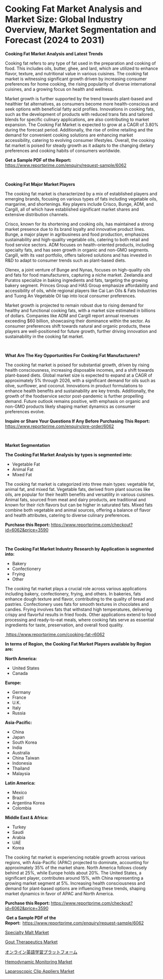 <p><h1>Cooking Fat Market Analysis and Market Size: Global Industry Overview, Market Segmentation and Forecast (2024 to 2031)</h1></p><p><strong>Cooking Fat Market Analysis and Latest Trends</strong></p>
<p><p>Cooking fat refers to any type of fat used in the preparation and cooking of food. This includes oils, butter, ghee, and lard, which are utilized to enhance flavor, texture, and nutritional value in various cuisines. The cooking fat market is witnessing significant growth driven by increasing consumer preferences for home cooking, the rising popularity of diverse international cuisines, and a growing focus on health and wellness.</p><p>Market growth is further supported by the trend towards plant-based and healthier fat alternatives, as consumers become more health-conscious and seek options with beneficial fatty acid profiles. Innovations in cooking fats, such as the development of products with reduced trans fats and tailored blends for specific culinary applications, are also contributing to market expansion. The Cooking Fat Market is expected to grow at a CAGR of 3.80% during the forecast period. Additionally, the rise of online retailing and the demand for convenient cooking solutions are enhancing market accessibility, catering to evolving consumer lifestyles. Overall, the cooking fat market is poised for steady growth as it adapts to the changing dietary preferences and cooking habits of consumers worldwide.</p></p>
<p><strong>Get a Sample PDF of the Report:&nbsp;</strong> <a href="https://www.reportprime.com/enquiry/request-sample/6062">https://www.reportprime.com/enquiry/request-sample/6062</a></p>
<p>&nbsp;</p>
<p><strong>Cooking Fat Major Market Players</strong></p>
<p><p>The cooking fat market is characterized by a mix of established players and emerging brands, focusing on various types of fats including vegetable oils, margarine, and shortenings. Key players include Crisco, Bunge, ADM, and Cargill, all of which have established significant market shares and extensive distribution channels.</p><p>Crisco, known for its shortening and cooking oils, has maintained a strong market presence due to its brand loyalty and innovative product lines. Bunge, a major player in agribusiness and food production, emphasizes sustainability and high-quality vegetable oils, catering to both retail and food service sectors. ADM focuses on health-oriented products, including specialty fats, and has seen growth in organic and non-GMO segments. Cargill, with its vast portfolio, offers tailored solutions and has invested in R&D to adapt to consumer trends such as plant-based diets.</p><p>Olenex, a joint venture of Bunge and Nynas, focuses on high-quality oils and fats for food manufacturers, capturing a niche market. Zeelandia and Puratos specialize in baking ingredients and fats, targeting the growing bakery segment. Princes Group and HAS Group emphasize affordability and accessibility of oils, while regional players like Cai Lan Oils & Fats Industries and Tuong An Vegetable Oil tap into local consumer preferences.</p><p>Market growth is projected to remain robust due to rising demand for healthy and functional cooking fats, with a market size estimated in billions of dollars. Companies like ADM and Cargill report annual revenues exceeding $60 billion, showcasing their dominance within the sector. As consumer preferences shift towards natural and organic products, these players are well-positioned for future growth, further driving innovation and sustainability in the cooking fat market.</p></p>
<p>&nbsp;</p>
<p><strong>What Are The Key Opportunities For Cooking Fat Manufacturers?</strong></p>
<p><p>The cooking fat market is poised for substantial growth, driven by rising health consciousness, increasing disposable incomes, and a shift towards plant-based diets. Global market size is expected to expand at a CAGR of approximately 5% through 2026, with a significant demand for oils such as olive, sunflower, and coconut. Innovations in product formulations to enhance health benefits and sustainability are key trends. Additionally, the growth of the foodservice sector post-pandemic is further propelling demand. Future outlook remains positive, with emphasis on organic and non-GMO products likely shaping market dynamics as consumer preferences evolve.</p></p>
<p><strong>Inquire or Share Your Questions If Any Before Purchasing This Report:</strong> <a href="https://www.reportprime.com/enquiry/pre-order/6062">https://www.reportprime.com/enquiry/pre-order/6062</a></p>
<p>&nbsp;</p>
<p><strong>Market Segmentation</strong></p>
<p><strong>The Cooking Fat Market Analysis by types is segmented into:</strong></p>
<p><ul><li>Vegetable Fat</li><li>Animal Fat</li><li>Mixed Fat</li></ul></p>
<p><p>The cooking fat market is categorized into three main types: vegetable fat, animal fat, and mixed fat. Vegetable fats, derived from plant sources like oils, are popular for their health benefits and versatility in various cuisines. Animal fats, sourced from meat and dairy products, are traditional and known for their rich flavors but can be higher in saturated fats. Mixed fats combine both vegetable and animal sources, offering a balance of flavor and health attributes, catering to diverse culinary preferences.</p></p>
<p><strong>Purchase this Report:&nbsp;</strong><a href="https://www.reportprime.com/checkout?id=6062&price=3590">https://www.reportprime.com/checkout?id=6062&price=3590</a></p>
<p>&nbsp;</p>
<p><strong>The Cooking Fat Market Industry Research by Application is segmented into:</strong></p>
<p><ul><li>Bakery</li><li>Confectionery</li><li>Frying</li><li>Other</li></ul></p>
<p><p>The cooking fat market plays a crucial role across various applications including bakery, confectionery, frying, and others. In bakeries, fats enhance dough texture and flavor, contributing to the quality of bread and pastries. Confectionery uses fats for smooth textures in chocolates and candies. Frying involves fats that withstand high temperatures, delivering crispy and flavorful results in fried foods. Other applications extend to food processing and ready-to-eat meals, where cooking fats serve as essential ingredients for taste, preservation, and overall food quality.</p></p>
<p><a href="https://www.reportprime.com/cooking-fat-r6062">&nbsp;https://www.reportprime.com/cooking-fat-r6062</a></p>
<p><strong>In terms of Region, the Cooking Fat Market Players available by Region are:</strong></p>
<p>
    <p> <strong> North America: </strong>
        <ul>
            <li>United States</li>
            <li>Canada</li>
        </ul>
        </p> 
    <p> <strong> Europe: </strong>
        <ul>
            <li>Germany</li>
            <li>France</li>
            <li>U.K.</li>
            <li>Italy</li>
            <li>Russia</li>
        </ul>
        </p> 
    <p> <strong> Asia-Pacific: </strong>
        <ul>
            <li>China</li>
            <li>Japan</li>
            <li>South Korea</li>
            <li>India</li>
            <li>Australia</li>
            <li>China Taiwan</li>
            <li>Indonesia</li>
            <li>Thailand</li>
            <li>Malaysia</li>
        </ul>
        </p> 
    <p> <strong> Latin America: </strong>
        <ul>
            <li>Mexico</li>
            <li>Brazil</li>
            <li>Argentina Korea</li>
            <li>Colombia</li>
        </ul>
        </p> 
    <p> <strong> Middle East & Africa: </strong>
        <ul>
            <li>Turkey</li>
            <li>Saudi</li>
            <li>Arabia</li>
            <li>UAE</li>
            <li>Korea</li>
        </ul>
    </p>
    </p>
<p><p>The cooking fat market is experiencing notable growth across various regions, with Asia-Pacific (APAC) projected to dominate, accounting for approximately 35% of the market share. North America follows closely behind at 25%, while Europe holds about 20%. The United States, a significant player, contributes around 15%, with China representing a growing market segment at 5%. Increasing health consciousness and demand for plant-based options are influencing these trends, shaping market dynamics in favor of APAC and North America.</p></p>
<p><strong>Purchase this Report: </strong><a href="https://www.reportprime.com/checkout?id=6062&price=3590">https://www.reportprime.com/checkout?id=6062&price=3590</a></p>
<p>&nbsp;<strong>Get a Sample PDF of the Report:&nbsp;&nbsp;</strong><a href="https://www.reportprime.com/enquiry/request-sample/6062">https://www.reportprime.com/enquiry/request-sample/6062</a></p>
<p><strong></strong></p>
<p><p><a href="https://github.com/AshikRahman991/Market-Research-Report-List-1/blob/main/specialty-malt-market.md">Specialty Malt Market</a></p><p><a href="https://www.linkedin.com/pulse/global-gout-therapeutics-market-exploring-share-trends-future-xkdpf?trackingId=FrqkJUrLTyGtwFJ2Tt%2BvxQ%3D%3D">Gout Therapeutics Market</a></p><p><a href="https://medium.com/@lindakreitz2023/%E6%AC%A1%E3%81%AE%E6%96%87%E7%AB%A0%E3%81%AF%E6%97%A5%E6%9C%AC%E8%AA%9E%E3%81%AB%E7%BF%BB%E8%A8%B3%E3%81%99%E3%82%8B%E3%81%A8%E6%AC%A1%E3%81%AE%E9%80%9A%E3%82%8A%E3%81%A7%E3%81%99-21c584bcee3c">オンライン英語学習プラットフォーム</a></p><p><a href="https://www.linkedin.com/pulse/global-hemodynamic-monitoring-market-analysis-key-zrfvf?trackingId=GFmF%2BzrfQ5eL1s39JpQ5xw%3D%3D">Hemodynamic Monitoring Market</a></p><p><a href="https://medium.com/@max.sanderson5645/laparoscopic-clip-appliers-market-trends-and-market-growth-outlook-2024-2031-d5cfa2f3fb27">Laparoscopic Clip Appliers Market</a></p></p>